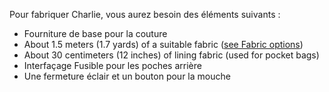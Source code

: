 Pour fabriquer Charlie, vous aurez besoin des éléments suivants :

- Fourniture de base pour la couture
- About 1.5 meters (1.7 yards) of a suitable fabric ([see Fabric options](/docs/patterns/charlie/fabric))
- About 30 centimeters (12 inches) of lining fabric (used for pocket bags)
- Interfaçage Fusible pour les poches arrière
- Une fermeture éclair et un bouton pour la mouche
